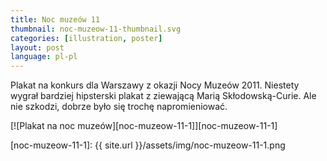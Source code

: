 ```yaml
---
title: Noc muzeów 11
thumbnail: noc-muzeow-11-thumbnail.svg
categories: [illustration, poster]
layout: post
language: pl-pl
---
```


Plakat na konkurs dla Warszawy z okazji Nocy Muzeów 2011. Niestety wygrał bardziej hipsterski plakat z ziewającą Marią Skłodowską-Curie. Ale nie szkodzi, dobrze było się trochę napromieniować.

[![Plakat na noc muzeów][noc-muzeow-11-1]][noc-muzeow-11-1]

[noc-muzeow-11-1]: {{ site.url }}/assets/img/noc-muzeow-11-1.png